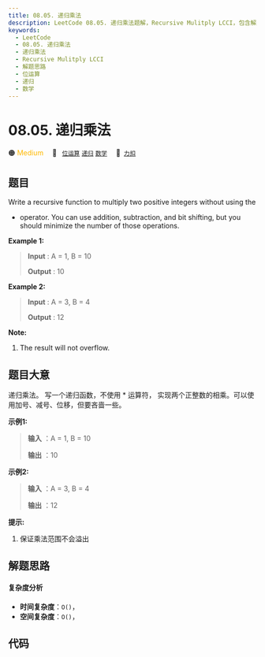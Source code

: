 ```yaml
---
title: 08.05. 递归乘法
description: LeetCode 08.05. 递归乘法题解，Recursive Mulitply LCCI，包含解题思路、复杂度分析以及完整的 JavaScript 代码实现。
keywords:
  - LeetCode
  - 08.05. 递归乘法
  - 递归乘法
  - Recursive Mulitply LCCI
  - 解题思路
  - 位运算
  - 递归
  - 数学
---
```


# 08.05. 递归乘法

🟠 <font color=#ffb800>Medium</font>&emsp; 🔖&ensp; [`位运算`](/tag/bit-manipulation.md) [`递归`](/tag/recursion.md) [`数学`](/tag/math.md)&emsp; 🔗&ensp;[`力扣`](https://leetcode.cn/problems/recursive-mulitply-lcci)

## 题目

Write a recursive function to multiply two positive integers without using the
* operator. You can use addition, subtraction, and bit shifting, but you
should minimize the number of those operations.

**Example 1:**

> 
> 
> 
> 
> 
> **Input** : A = 1, B = 10
> 
> **Output** : 10

**Example 2:**

> 
> 
> 
> 
> 
> **Input** : A = 3, B = 4
> 
> **Output** : 12
> 
> 

**Note:**

  1. The result will not overflow.


## 题目大意

递归乘法。 写一个递归函数，不使用 * 运算符， 实现两个正整数的相乘。可以使用加号、减号、位移，但要吝啬一些。

**示例1:**

> 
> 
> 
> 
> 
> **输入** ：A = 1, B = 10
> 
> **输出** ：10
> 
> 

**示例2:**

> 
> 
> 
> 
> 
> **输入** ：A = 3, B = 4
> 
> **输出** ：12
> 
> 

**提示:**

  1. 保证乘法范围不会溢出


## 解题思路

#### 复杂度分析

- **时间复杂度**：`O()`，
- **空间复杂度**：`O()`，

## 代码

```javascript

```